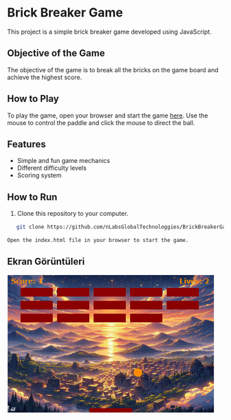 # Brick Breaker Game

This project is a simple brick breaker game developed using JavaScript.

## Objective of the Game

The objective of the game is to break all the bricks on the game board and achieve the highest score.

## How to Play

To play the game, open your browser and start the game [here](https://nlabsglobaltechnologgies.github.io/BrickBreakerGame/). Use the mouse to control the paddle and click the mouse to direct the ball.

## Features

- Simple and fun game mechanics
- Different difficulty levels
- Scoring system

## How to Run

1. Clone this repository to your computer.
```bash
   git clone https://github.com/nLabsGlobalTechnologgies/BrickBreakerGame.git
```
```bash
Open the index.html file in your browser to start the game.
```
## Ekran Görüntüleri

![Oyun Ekranı](picture.PNG)
